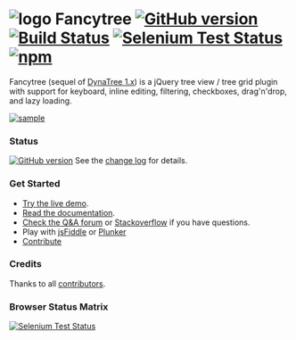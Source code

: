 # ![logo](doc/logo.png?raw=true) Fancytree [![GitHub version](https://badge.fury.io/gh/mar10%2Ffancytree.svg)](https://github.com/mar10/fancytree/releases/latest) [![Build Status](https://travis-ci.org/mar10/fancytree.png?branch=master)](https://travis-ci.org/mar10/fancytree) [![Selenium Test Status](https://saucelabs.com/buildstatus/sauce-fancytree)](https://saucelabs.com/u/sauce-fancytree) [![npm](https://img.shields.io/npm/dm/jquery.fancytree.svg)](https://www.npmjs.com/package/jquery.fancytree)

Fancytree (sequel of [DynaTree 1.x](https://code.google.com/p/dynatree/)) is a
jQuery tree view / tree grid plugin with support for keyboard, inline editing,
filtering, checkboxes, drag'n'drop, and lazy loading.

[ ![sample](doc/teaser2.png?raw=true) ](http://wwwendt.de/tech/fancytree/demo "Live demo")


### Status

[![GitHub version](https://badge.fury.io/gh/mar10%2Ffancytree.svg)](https://github.com/mar10/fancytree/releases/latest)
See the [change log](https://github.com/mar10/fancytree/blob/master/CHANGELOG.md)
for details.


### Get Started

  * [Try the live demo](http://wwwendt.de/tech/fancytree/demo).
  * [Read the documentation](https://github.com/mar10/fancytree/wiki).
  * [Check the Q&A forum](https://groups.google.com/forum/#!forum/fancytree) or [Stackoverflow](http://stackoverflow.com/questions/tagged/fancytree) if you have questions.
  * Play with [jsFiddle](http://jsfiddle.net/mar10/KcxRd/)
    or [Plunker](http://plnkr.co/edit/8sdy3r?p=preview)
  * [Contribute](https://github.com/mar10/fancytree/wiki/HowtoContribute)


### Credits

Thanks to all [contributors](https://github.com/mar10/fancytree/contributors).


### Browser Status Matrix

[![Selenium Test Status](https://saucelabs.com/browser-matrix/sauce-fancytree.svg)](https://saucelabs.com/u/sauce-fancytree)
